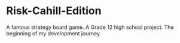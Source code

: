 # Risk-Cahill-Edition
A famous strategy board game. A Grade 12 high school project. The beginning of my development journey.
